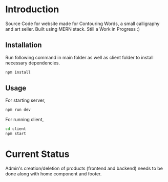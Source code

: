 # Introduction

Source Code for website made for Contouring Words, a small calligraphy and art seller. 
Built using MERN stack. 
Still a Work in Progress :)

## Installation

Run following command in main folder as well as client folder to install necessary dependencies.

```bash
npm install
```

## Usage
For starting server,
```bash
npm run dev
```
For running client,
```bash
cd client
npm start
```
# Current Status
Admin's creation/deletion of products (frontend and backend) needs to be done along with home component and footer.
